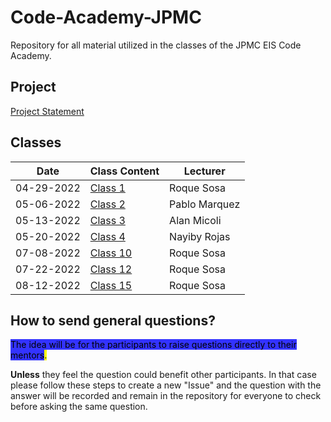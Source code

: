 # Code-Academy-JPMC
Repository for all material utilized in the classes of the JPMC EIS Code Academy.

## Project
[Project Statement](project/problem-statement.txt)

## Classes
| Date          | Class Content                            | Lecturer       |
| ------------- | ---------------------------------------- | -------------- |
|  04-29-2022   | [Class 1](/classes/class-1/README.md)    | Roque Sosa     |
|  05-06-2022    | [Class 2](/classes/class-2/README.md)    | Pablo Marquez  |
|  05-13-2022    | [Class 3](/classes/class-3/README.md)    | Alan Micoli    |
|  05-20-2022   | [Class 4](/classes/class-4/README.md)    | Nayiby Rojas   |
|  07-08-2022   | [Class 10](/classes/class-10-12/README.md)    | Roque Sosa   |
|  07-22-2022   | [Class 12](/classes/class-10-12/README.md)    | Roque Sosa   |
|  08-12-2022   | [Class 15](/classes/class-15/README.md)    | Roque Sosa   |

## How to send general questions?
<mark style="background-color:#3333FF">The idea will be for the participants to raise questions directly to their mentors<mark>.

**Unless** they feel the question could benefit other participants. In that case please follow these steps to create a new "Issue" and the question with the answer will be recorded and remain in the repository for everyone to check before asking the same question.
